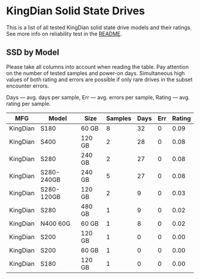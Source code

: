KingDian Solid State Drives
===========================

This is a list of all tested KingDian solid state drive models and their ratings. See
more info on reliability test in the [README](https://github.com/linuxhw/SMART).

SSD by Model
------------

Please take all columns into account when reading the table. Pay attention on the
number of tested samples and power-on days. Simultaneous high values of both rating
and errors are possible if only rare drives in the subset encounter errors.

Days   — avg. days per sample,
Err    — avg. errors per sample,
Rating — avg. rating per sample.

| MFG       | Model              | Size   | Samples | Days  | Err   | Rating |
|-----------|--------------------|--------|---------|-------|-------|--------|
| KingDian  | S180               | 60 GB  | 8       | 32    | 0     | 0.09   |
| KingDian  | S400               | 120 GB | 2       | 28    | 0     | 0.08   |
| KingDian  | S280               | 240 GB | 2       | 27    | 0     | 0.08   |
| KingDian  | S280-240GB         | 240 GB | 5       | 27    | 0     | 0.08   |
| KingDian  | S280-120GB         | 120 GB | 2       | 9     | 0     | 0.03   |
| KingDian  | S280               | 480 GB | 1       | 9     | 0     | 0.02   |
| KingDian  | N400 60G           | 60 GB  | 1       | 8     | 0     | 0.02   |
| KingDian  | S200               | 120 GB | 1       | 0     | 0     | 0.00   |
| KingDian  | S200               | 60 GB  | 1       | 0     | 0     | 0.00   |
| KingDian  | S180               | 120 GB | 1       | 0     | 0     | 0.00   |
